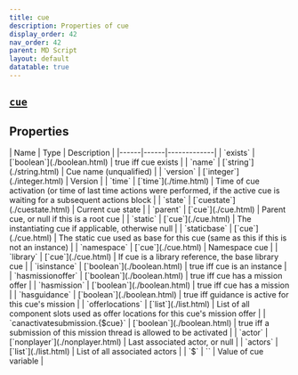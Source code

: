 ```yaml
---
title: cue
description: Properties of cue
display_order: 42
nav_order: 42
parent: MD Script
layout: default
datatable: true
---
```


##  [`cue`](./cue.html) 


## Properties

<div class="datatable-begin"></div>
| Name | Type | Description |
|------|------|-------------|
| `exists` | [`boolean`](./boolean.html) | true iff cue exists |
| `name` | [`string`](./string.html) | Cue name (unqualified) |
| `version` | [`integer`](./integer.html) | Version |
| `time` | [`time`](./time.html) | Time of cue activation (or time of last time actions were performed, if the active cue is waiting for a subsequent actions block |
| `state` | [`cuestate`](./cuestate.html) | Current cue state |
| `parent` | [`cue`](./cue.html) | Parent cue, or null if this is a root cue |
| `static` | [`cue`](./cue.html) | The instantiating cue if applicable, otherwise null |
| `staticbase` | [`cue`](./cue.html) | The static cue used as base for this cue (same as this if this is not an instance) |
| `namespace` | [`cue`](./cue.html) | Namespace cue |
| `library` | [`cue`](./cue.html) | If cue is a library reference, the base library cue |
| `isinstance` | [`boolean`](./boolean.html) | true iff cue is an instance |
| `hasmissionoffer` | [`boolean`](./boolean.html) | true iff cue has a mission offer |
| `hasmission` | [`boolean`](./boolean.html) | true iff cue has a mission |
| `hasguidance` | [`boolean`](./boolean.html) | true iff guidance is active for this cue's mission |
| `offerlocations` | [`list`](./list.html) | List of all component slots used as offer locations for this cue's mission offer |
| `canactivatesubmission.{$cue}` | [`boolean`](./boolean.html) | true iff a submission of this mission thread is allowed to be activated |
| `actor` | [`nonplayer`](./nonplayer.html) | Last associated actor, or null |
| `actors` | [`list`](./list.html) | List of all associated actors |
| `$<variable>` | `` | Value of cue variable |
<div class="datatable-end"></div>



